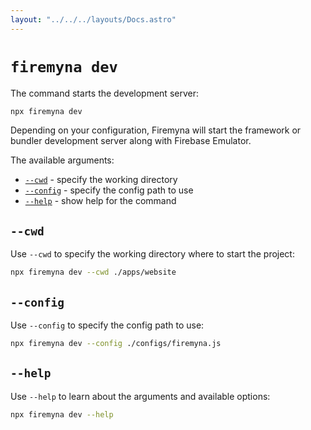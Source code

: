 ```yaml
---
layout: "../../../layouts/Docs.astro"
---
```


# `firemyna dev`

The command starts the development server:

```bash
npx firemyna dev
```

Depending on your configuration, Firemyna will start the framework or bundler development server along with Firebase Emulator.

The available arguments:

- [`--cwd`](#--cwd) - specify the working directory
- [`--config`](#--config) - specify the config path to use
- [`--help`](#--help) - show help for the command

## `--cwd`

Use `--cwd` to specify the working directory where to start the project:

```bash
npx firemyna dev --cwd ./apps/website
```

## `--config`

Use `--config` to specify the config path to use:

```bash
npx firemyna dev --config ./configs/firemyna.js
```

## `--help`

Use `--help` to learn about the arguments and available options:

```bash
npx firemyna dev --help
```
